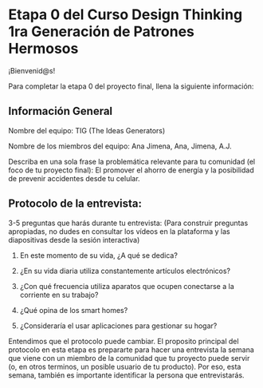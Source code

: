 # Etapa 0 del Curso Design Thinking 1ra Generación de Patrones Hermosos

¡Bienvenid@s!

Para completar la etapa 0 del proyecto final, llena la siguiente información:

## Información General

Nombre del equipo: TIG (The Ideas Generators)

Nombre de los miembros del equipo: Ana Jimena, Ana, Jimena, A.J.

Describa en una sola frase la problemática relevante para tu comunidad (el foco de tu proyecto final): El promover el ahorro de energía y la posibilidad de prevenir accidentes desde tu celular.

## Protocolo de la entrevista:

3-5 preguntas que harás durante tu entrevista:
(Para construir preguntas apropiadas, no dudes en consultar los vídeos en la plataforma y las diapositivas desde la sesión interactiva)

1. En este momento de su vida, ¿A qué se dedica?

2. ¿En su vida diaria utiliza constantemente artículos electrónicos?

3. ¿Con qué frecuencia utiliza aparatos que ocupen conectarse a la corriente en su trabajo?

4. ¿Qué opina de los smart homes?

5. ¿Consideraría el usar aplicaciones para gestionar su hogar?

Entendimos que el protocolo puede cambiar. El proposito principal del protocolo en esta etapa es prepararte para hacer una entrevista la semana que viene con un miembro de la comunidad que tu proyecto puede servir (o, en otros terminos, un posible usuario de tu producto). Por eso, esta semana, también es importante identificar la persona que entrevistarás. 

